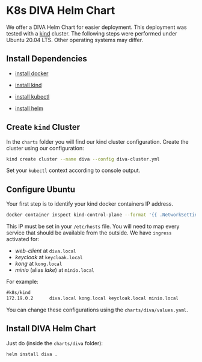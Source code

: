 # K8s DIVA Helm Chart

We offer a DIVA Helm Chart for easier deployment.
This deployment was tested with a [kind](https://kind.sigs.k8s.io/) cluster.
The following steps were performed under Ubuntu 20.04 LTS.
Other operating systems may differ.

## Install Dependencies

+ [install docker](https://docs.docker.com/engine/install/ubuntu/)

+ [install kind](https://kind.sigs.k8s.io/docs/user/quick-start/#installation)

+ [install kubectl](https://kubernetes.io/docs/tasks/tools/)

+ [install helm](https://helm.sh/docs/intro/install/)

## Create `kind` Cluster

In the `charts` folder you will find our kind cluster configuration.
Create the cluster using our configuration:

```sh
kind create cluster --name diva --config diva-cluster.yml
```

Set your `kubectl` context according to console output.

## Configure Ubuntu

Your first step is to identify your kind docker containers IP address.

```sh
docker container inspect kind-control-plane --format '{{ .NetworkSettings.Networks.kind IPAddress }}'
```

This IP must be set in your `/etc/hosts` file.
You will need to map every service that should be available from the outside.
We have `ingress` activated for:

+ *web-client* at `diva.local`
+ *keycloak* at `keycloak.local`
+ *kong* at `kong.local`
+ *minio* (alias *lake*) at `minio.local`

For example:

```txt
#k8s/kind
172.19.0.2      diva.local kong.local keycloak.local minio.local
```

You can change these configurations using the `charts/diva/values.yaml`.

## Install DIVA Helm Chart

Just do (inside the `charts/diva` folder):

```sh
helm install diva .
```
